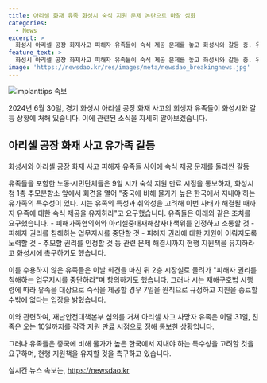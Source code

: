 ```yaml
---
title: 아리셀 화재 유족 화성시 숙식 지원 문제 논란으로 마찰 심화
categories:
  - News
excerpt: >
  화성시 아리셀 공장 화재사고 피해자 유족들이 숙식 제공 문제를 놓고 화성시와 갈등 중. 유족들은 한국의 높은 물가를 감안해 숙식 지원 유지를 요구하고, 피해자 권리를 존중하며 시와 소통할 것을 촉구. 하지만 시는 재해구호법 시행령에 따라 특정 시점에 숙식 지원 중단 가능성을 언급. 아리셀 사고 사망자 유족들에게 각각 지원 만료 시점을 통보한 상황.
feature_text: >
  화성시 아리셀 공장 화재사고 피해자 유족들이 숙식 제공 문제를 놓고 화성시와 갈등 중. 유족들은 한국의 높은 물가를 감안해 숙식 지원 유지를 요구하고, 피해자 권리를 존중하며 시와 소통할 것을 촉구. 하지만 시는 재해구호법 시행령에 따라 특정 시점에 숙식 지원 중단 가능성을 언급. 아리셀 사고 사망자 유족들에게 각각 지원 만료 시점을 통보한 상황.
image: 'https://newsdao.kr/res/images/meta/newsdao_breakingnews.jpg'
---
```


<p><img src="https://newsdao.kr/res/images/meta/newsdao_breakingnews.jpg" alt="implanttips 속보" /></p>

<p>2024년 6월 30일, 경기 화성시 아리셀 공장 화재 사고의 희생자 유족들이 화성시와 갈등 상황에 처해 있습니다. 이에 관련된 소식을 자세히 알아보겠습니다. </p>

<h2 data-ke-size="size26">아리셀 공장 화재 사고 유가족 갈등</h2>

<p data-ke-size="size16">화성시와 아리셀 공장 화재 사고 피해자 유족들 사이에 숙식 제공 문제를 둘러싼 갈등</p>

<p>유족들을 포함한 노동·시민단체들은 9일 시가 숙식 지원 만료 시점을 통보하자, 화성시청 1층 추모분향소 앞에서 회견을 열어 "중국에 비해 물가가 높은 한국에서 지내야 하는 유가족의 특수성이 있다. 시는 유족의 특성과 취약성을 고려해 이번 사태가 해결될 때까지 유족에 대한 숙식 제공을 유지하라"고 요구했습니다. 유족들은 아래와 같은 조치를 요구했습니다. 
- 피해가족협의회와 아리셀중대재해참사대책위를 인정하고 소통할 것 
- 피해자 권리를 침해하는 업무지시를 중단할 것 
- 피해자 권리에 대한 지원이 이뤄지도록 노력할 것 
- 추모할 권리를 인정할 것 등 관련 문제 해결시까지 현행 지원책을 유지하라고 화성시에 촉구하기도 했습니다. </p>

<p>이를 수용하지 않은 유족들은 이날 회견을 마친 뒤 2층 시장실로 몰려가 "피해자 권리를 침해하는 업무지시를 중단하라"며 항의하기도 했습니다. 그러나 시는 재해구호법 시행령에 따라 유족을 대상으로 숙식을 제공할 경우 7일을 원칙으로 규정하고 지원을 종료할 수밖에 없다는 입장을 밝혔습니다.</p>

<p>이와 관련하여, 재난안전대책본부 심의를 거쳐 아리셀 사고 사망자 유족은 이달 31일, 친족은 오는 10일까지를 각각 지원 만료 시점으로 정해 통보한 상황입니다. </p>

<p>그러나 유족들은 중국에 비해 물가가 높은 한국에서 지내야 하는 특수성을 고려할 것을 요구하며, 현행 지원책을 유지할 것을 촉구하고 있습니다.</p>
실시간 뉴스 속보는, <a href="https://newsdao.kr" rel="dofollow">https://newsdao.kr</a>


